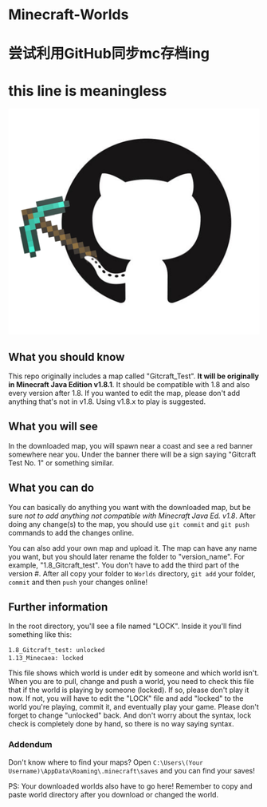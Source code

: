 # Minecraft-Worlds
# 尝试利用GitHub同步mc存档ing
# this line is meaningless

![网图资源自制，侵删](/icon.png)

## What you should know
This repo originally includes a map called "Gitcraft_Test". 
**It will be originally in Minecraft Java Edition v1.8.1**. 
It should be compatible with 1.8 and also every version after 1.8.
If you wanted to edit the map, please don't add anything that's not in v1.8.
Using v1.8.x to play is suggested.

## What you will see
In the downloaded map, you will spawn near a coast and see a red banner
somewhere near you. Under the banner there will be a
sign saying "Gitcraft Test No. 1" or something similar.

## What you can do
You can basically do anything you want with the downloaded map, but
be sure *not to add anything not compatible with Minecraft Java Ed. v1.8*.
After doing any change(s) to the map, you should use `git commit` and `git push`
commands to add the changes online.

You can also add your own map and upload it. The map
can have any name you want, but you should later rename the folder
to "version_name". For example, "1.8_Gitcraft_test". You don't have to add
the third part of the version #. After all copy your folder to `Worlds` directory,
`git add` your folder, `commit` and then `push` your changes online!

## Further information
In the root directory, you'll see a file named "LOCK". Inside it you'll find something like this:
```
1.8_Gitcraft_test: unlocked
1.13_Minecaea: locked
```
This file shows which world is under edit by someone and which world isn't.
When you are to pull, change and push a world, you need to check this file that if the world is
playing by someone (locked). If so, please don't play it now. If not, you will have to edit the "LOCK" file
and add "locked" to the world you're playing, commit it, and eventually play your game. 
Please don't forget to change "unlocked" back.
And don't worry about the syntax, lock check is completely done by hand, so there is no way saying syntax.

### Addendum
Don't know where to find your maps? Open `C:\Users\(Your Username)\AppData\Roaming\.minecraft\saves`
and you can find your saves!

PS: Your downloaded worlds also have to go here!
Remember to copy and paste world directory after you download or changed the world.
